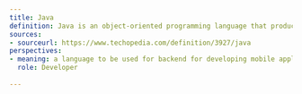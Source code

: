 ```yaml
---
title: Java
definition: Java is an object-oriented programming language that produces software for multiple platforms. When a programmer writes a Java application, the compiled code (known as bytecode) runs on most operating systems (OS), including Windows, Linux and Mac OS. Java derives much of its syntax from the C and C++ programming languages.
sources:
- sourceurl: https://www.techopedia.com/definition/3927/java
perspectives:
- meaning: a language to be used for backend for developing mobile applications and also used for problem solving for data structures and algorithms
  role: Developer
  
---
```

